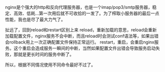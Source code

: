 nginx是个强大的http和反向代理服务器，也是一个imap/pop3/smtp服务器，稳定、高效、低耗...第一次用后就不可收拾的一发了。为了榨取小服务器的最后一点性能，我也是尽了最大力气了。

扯远了，回到reload和restart区别上来
reload，重新加载的意思，reload会重新加载配置文件，nginx服务不会中断，而且reload时会测试conf语法等，如果出错会rollback用上一次正确配置文件保持正常运行。
restart，重启，会重启nginx服务。这个重启会造成服务一瞬间的中断，当然如果配置文件出错会导致服务启动失败，那就是更长时间的服务中断了。

所以，根据不同情况使用不同命令最好不过了。
